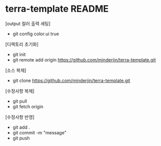 # terra-template README

[output 컬러 출력 세팅]
- git config color.ui true

[디렉토리 초기화]
- git init
- git remote add origin https://github.com/minderjin/terra-template.git

[소스 복제]
- git clone https://github.com/minderjin/terra-template.git

[수정사항 복제]
- git pull
- git fetch origin

[수정사항 반영]
- git add .
- git commit -m "message"
- git push
